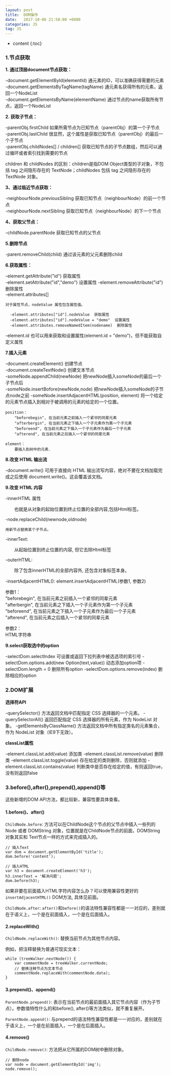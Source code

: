 ```yaml
---
layout: post
title:  DOM操作
date:   2017-10-06 21:58:00 +0800
categories: JS
tag: JS
---
```


* content
{:toc}

### 1.节点获取  
 
**1. 通过顶层document节点获取：**  

 -document.getElementById(elementId) 通元素的ID，可以准确获得需要的元素  
 -document.getElementsByTagName(tagName) 通元素名获得所有的元素，返回一个NodeList  
 -document.getElementsByName(elementName) 通过节点的name获取所有节点，返回一个NodeList    

**2. 获取子节点：**    

 -parentObj.firstChild  如果所需节点为已知节点（parentObj）的第一个子节点  
 -parentObj.lastChild  很显然，这个属性是获取已知节点（parentObj）的最后一个子节点  
 -parentObj.childNodes[] / children[]  获取已知节点的子节点数组，然后可以通过循环或者索引找到需要的节点   

 children 和 childNodes 的区别：children是指DOM Object类型的子对象，不包括 tag 之间隐形存在的 TextNode；childNodes 包括 tag 之间隐形存在的 TextNode 对象。 

**3、通过临近节点获取：**   

 -neighbourNode.previousSibling  获取已知节点（neighbourNode）的前一个节点  
 -neighbourNode.nextSibling  获取已知节点（neighbourNode）的下一个节点  

**4、获取父节点：**  

 -childNode.parentNode  获取已知节点的父节点  

**5.删除节点**

 -parent.removeChild(child)  通过该元素的父元素删除child

**6.获取属性：**   

-element.getAttribute("id")  获取属性  
-element.setAttribute("id","demo")  设置属性 
-element.removeAttribute("id")  删除属性  
-element.attributes[]
   
    对于属性节点，nodeValue 属性包含属性值。

      -element.attributes["id"].nodeValue  获取属性  
      -element.attributes["id"].nodeValue = "demo"  设置属性  
      -element.attributes.removeNamedItem(nodename)  删除属性
        
-element.id  也可以用来获取和设置属性(element.id = "demo")，但不能获取自定义属性  

**7.插入元素**

-document.createElement()  创建节点  
-document.createTextNode()  创建文本节点  
-someNode.appendChild(newNode)  把newNode插入someNode的最后一个子节点后  
-someNode.insertBofore(newNode,node)  把newNode插入someNode的子节点node之前
-someNode.insertAdjacentHTML(position, element)  将一个给定的元素节点插入到相对于被调用的元素的给定的一个位置。

```
position：   
    "beforebegin", 在当前元素之前插入一个紧邻的同辈元素  
    "afterbergin", 在当前元素之下插入一个子元素作为第一个子元素  
    "beforeend", 在当前元素之下插入一个子元素作为最后一个子元素   
    "afterend", 在当前元素之后插入一个紧邻的同辈元素 

element：    
    要插入到树中的元素. 
```

**8.改变 HTML 输出流**

 -document.write() 可用于直接向 HTML 输出流写内容，绝对不要在文档加载完成之后使用 document.write()。这会覆盖该文档。

**9.改变 HTML 内容**

-innerHTML 属性

　　也就是从对象的起始位置到终止位置的全部内容,包括Html标签。

-node.replaceChild(newnode,oldnode)

    用新节点替换某个子节点。
    
-innerText: 

　　从起始位置到终止位置的内容, 但它去除Html标签 

-outerHTML:

　　除了包含innerHTML的全部内容外, 还包含对象标签本身。
  
-insertAdjacentHTML(): element.insertAdjacentHTML(参数1, 参数2)  

参数1：   
    "beforebegin", 在当前元素之前插入一个紧邻的同辈元素  
    "afterbergin", 在当前元素之下插入一个子元素作为第一个子元素  
    "beforeend", 在当前元素之下插入一个子元素作为最后一个子元素   
    "afterend", 在当前元素之后插入一个紧邻的同辈元素 

参数2：    
    HTML字符串

**9.select获取选中的option**

-selectDom.selectIndex  可设置或返回下拉列表中被选选项的索引号
-selectDom.options.add(new Option(text,value))  动态添加option项
-selectDom.length = 0  删除所有option
-selectDom.options.remove(index)  删除相应的option

### 2.DOM扩展

**选择符API**

 -querySelector()  方法返回文档中匹配指定 CSS 选择器的一个元素。
 -querySelectorAll()  返回匹配指定 CSS 选择器的所有元素，作为 NodeList 对象。
 -getElementsByClassName() 方法返回文档中所有指定类名的元素集合，作为 NodeList 对象（IE9下无效）。

**classList属性**

 -element.classList.add(value)  添加类
 -element.classList.remove(value)  删除类
 -element.classList.toggle(value)  存在给定的类则删除，否则就添加
 -element.classList.contains(value)  判断类中是否存在给定的值，有则返回true，没有则返回false

### 3.before(),after(),prepend(),append()等

这些新增的DOM API方法，都比较新，兼容性要具体查看。

#### 1.before()、after()

`ChildNode.before`: 方法可以在ChildNode这个节点的父节点中插入一些列的 Node 或者 DOMString 对象，位置就是在ChildNode节点的前面，DOMString 对象其实和 Text节点一样的方式来完成插入的。

```
// 插入Text
var dom = document.getElementById('title');
dom.before('content');

// 插入HTML
var h3 = document.createElement('h3');
h3.innerText = '解决问题';
dom.before(h3);
```

如果非要在前面插入HTML字符内容怎么办？可以使用兼容性更好的`insertAdjacentHTML()` DOM方法, 具体见前面。

`ChildNode.after`: `after()`和`before()`的语法特性兼容性都是一一对应的，差别就在于语义上，一个是在前面插入，一个是在后面插入。

#### 2.replaceWith() 

`ChildNode.replaceWith()`: 替换当前节点为其他节点内容。

例如，把注释替换为普通可现实文本：

```
while (treeWalker.nextNode()) {
    var commentNode = treeWalker.currentNode;
    // 替换注释节点为文本节点
    commentNode.replaceWith(commentNode.data);
}
```

#### 3.prepend()、append()

`ParentNode.prepend()`: 表示在当前节点的最前面插入其它节点内容（作为子节点）。参数值特性什么的和before(), after()等方法类似，就不重复展开。

`ParentNode.append()`: 与prepend的语法特性兼容性都是一一对应的，差别就在于语义上，一个是在前面插入，一个是在后面插入。

#### 4.remove()

`ChildNode.remove()`: 方法把从它所属的DOM树中删除对象。

```
// 删除node
var node = document.getElementById('img');
node.remove();
```